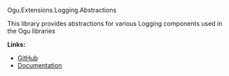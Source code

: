 Ogu.Extensions.Logging.Abstractions

This library provides abstractions for various Logging components used in the Ogu libraries

**Links:**
- [GitHub](https://github.com/ogulcanturan/Ogu.Extensions.Logging)
- [Documentation](https://github.com/ogulcanturan/Ogu.Extensions.Logging#readme)